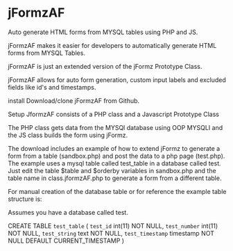 # jFormzAF
Auto generate HTML forms from MYSQL tables using PHP and JS.

jFormzAF makes it easier for developers to automatically generate HTML forms from MYSQL Tables.

jFormzAF is just an extended version of the jFormz Prototype Class.

jFormzAF allows for auto form generation, custom input labels and excluded fields like id's and timestamps.

install
Download/clone jFormzAF from Github.

Setup
JformzAF consists of a PHP class and a Javascript Prototype Class

The PHP class gets data from the MYSQl database using OOP MYSQLI and the JS class builds the form using jFormz.

The download includes an example of how to extend jFormz to generate a form from a table (sandbox.php) and post the data to a php page (test.php). The example uses a mysql table called test_table in a database called test. Just edit the table $table and $orderby variables in sandbox.php and the table name in class.jformzAF.php to generate a form from a different table.

For manual creation of the database table or for reference the example table structure is:

Assumes you have a database called test.

CREATE TABLE `test_table` (
  `test_id` int(11) NOT NULL,
  `test_number` int(11) NOT NULL,
  `test_string` text NOT NULL,
  `test_timestamp` timestamp NOT NULL DEFAULT CURRENT_TIMESTAMP
)  
   
